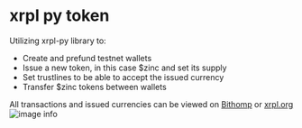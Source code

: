 # xrpl py token
 
Utilizing xrpl-py library to:
- Create and prefund testnet wallets
- Issue a new token, in this case $zinc and set its supply
- Set trustlines to be able to accept the issued currency
- Transfer $zinc tokens between wallets

All transactions and issued currencies can be viewed on [Bithomp](https://test.bithomp.com/) or [xrpl.org](https://testnet.xrpl.org/)
![image info](images/bithomp_zinc)
